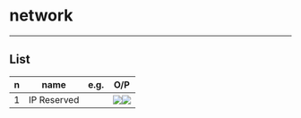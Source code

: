 # network

---

## List
|n|name|e.g.|O/P|
|-|----|----|---|
|1|IP Reserved||<img src="https://i.imgur.com/trDG1AG.png"><img src="https://i.imgur.com/V1PCJgj.png">|
